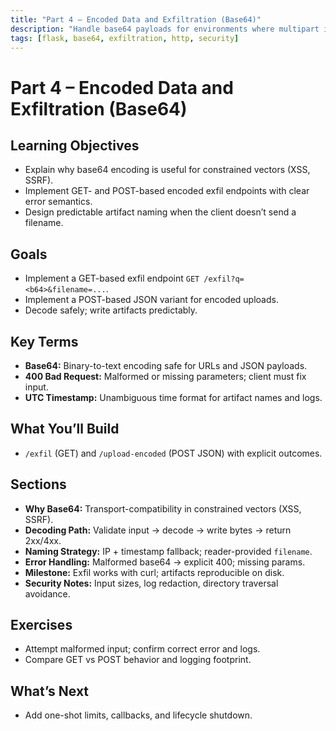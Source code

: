 ```yaml
---
title: "Part 4 – Encoded Data and Exfiltration (Base64)"
description: "Handle base64 payloads for environments where multipart isn’t feasible (XSS/SSRF)."
tags: [flask, base64, exfiltration, http, security]
---
```


# Part 4 – Encoded Data and Exfiltration (Base64)

## Learning Objectives
- Explain why base64 encoding is useful for constrained vectors (XSS, SSRF).
- Implement GET- and POST-based encoded exfil endpoints with clear error semantics.
- Design predictable artifact naming when the client doesn’t send a filename.

## Goals
- Implement a GET-based exfil endpoint `GET /exfil?q=<b64>&filename=...`.
- Implement a POST-based JSON variant for encoded uploads.
- Decode safely; write artifacts predictably.

## Key Terms
- **Base64:** Binary-to-text encoding safe for URLs and JSON payloads.
- **400 Bad Request:** Malformed or missing parameters; client must fix input.
- **UTC Timestamp:** Unambiguous time format for artifact names and logs.

## What You’ll Build
- `/exfil` (GET) and `/upload-encoded` (POST JSON) with explicit outcomes.

## Sections
- **Why Base64:** Transport-compatibility in constrained vectors (XSS, SSRF).
- **Decoding Path:** Validate input → decode → write bytes → return 2xx/4xx.
- **Naming Strategy:** IP + timestamp fallback; reader-provided `filename`.
- **Error Handling:** Malformed base64 → explicit 400; missing params.
- **Milestone:** Exfil works with curl; artifacts reproducible on disk.
- **Security Notes:** Input sizes, log redaction, directory traversal avoidance.

## Exercises
- Attempt malformed input; confirm correct error and logs.
- Compare GET vs POST behavior and logging footprint.

## What’s Next
- Add one-shot limits, callbacks, and lifecycle shutdown.